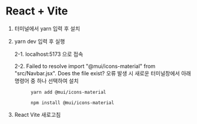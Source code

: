 # React + Vite

1. 터미널에서 yarn 입력 후 설치
   
2. yarn dev 입력 후 실행

   2-1. localhost:5173 으로 접속
   
   2-2. Failed to resolve import "@mui/icons-material" from "src/Navbar.jsx". Does the file exist? 오류 발생 시 새로운 터미널창에서 아래 명령어 중 하나 선택하여 설치
   
             yarn add @mui/icons-material

             npm install @mui/icons-material
   
4. React Vite 새로고침
